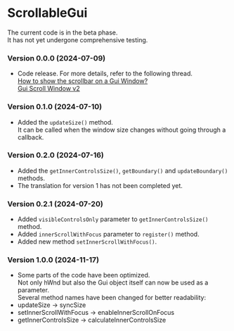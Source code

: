 # ScrollableGui
The current code is in the beta phase.  
It has not yet undergone comprehensive testing.
### Version 0.0.0 (2024-07-09)
- Code release. For more details, refer to the following thread.  
 [How to show the scrollbar on a Gui Window?](https://www.autohotkey.com/boards/viewtopic.php?f=82&t=131307)  
 [Gui Scroll Window v2](https://www.autohotkey.com/boards/viewtopic.php?f=82&t=133676)
### Version 0.1.0 (2024-07-10)
- Added the `updateSize()` method.  
It can be called when the window size changes without going through a callback.
### Version 0.2.0 (2024-07-16)
- Added the `getInnerControlsSize()`, `getBoundary()` and `updateBoundary()` methods.
- The translation for version 1 has not been completed yet.
### Version 0.2.1 (2024-07-20)
- Added `visibleControlsOnly` parameter to `getInnerControlsSize()` method.
- Added `innerScrollWithFocus` parameter to `register()` method.
- Added new method `setInnerScrollWithFocus()`.
### Version 1.0.0 (2024-11-17)
- Some parts of the code have been optimized.  
Not only hWnd but also the Gui object itself can now be used as a parameter.  
Several method names have been changed for better readability:  
 - updateSize → syncSize
 - setInnerScrollWithFocus → enableInnerScrollOnFocus
 - getInnerControlsSize → calculateInnerControlsSize

